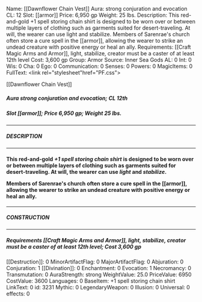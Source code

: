 Name: [[Dawnflower Chain Vest]]
Aura: strong conjuration and evocation
CL: 12
Slot: [[armor]]
Price: 6,950 gp
Weight: 25 lbs.
Description: This red-and-gold +1 spell storing chain shirt is designed to be worn over or between multiple layers of clothing such as garments suited for desert-traveling. At will, the wearer can use light and stabilize. Members of Sarenrae's church often store a cure spell in the [[armor]], allowing the wearer to strike an undead creature with positive energy or heal an ally.
Requirements: [[Craft Magic Arms and Armor]], light, stabilize, creator must be a caster of at least 12th level
Cost: 3,600 gp
Group: Armor
Source: Inner Sea Gods
AL: 0
Int: 0
Wis: 0
Cha: 0
Ego: 0
Communication: 0
Senses: 0
Powers: 0
MagicItems: 0
FullText: <link rel="stylesheet"href="PF.css"><div class="heading"><p class="alignleft">[[Dawnflower Chain Vest]]</p><div style="clear: both;"></div></div><div><h5><b>Aura </b>strong conjuration and evocation; <b>CL </b>12th</h5><h5><b>Slot </b>[[armor]]; <b>Price </b>6,950 gp; <b>Weight </b>25 lbs.</h5></div><hr/><div><h5><b>DESCRIPTION</b></h5></div><hr/><div><h4><p>This red-and-gold <i>+1 spell storing chain shirt</i> is designed to be worn over or between multiple layers of clothing such as garments suited for desert-traveling. At will, the wearer can use <i>light</i> and <i>stabilize</i>.</p><p>Members of Sarenrae's church often store a cure spell in the [[armor]], allowing the wearer to strike an undead creature with positive energy or heal an ally.</p></h4></div><hr/><div><h5><b>CONSTRUCTION</b></h5></div><hr/><div><h5><b>Requirements </b>[[Craft Magic Arms and Armor]], <i>light</i>, <i>stabilize</i>, creator must be a caster of at least 12th level; <b>Cost </b>3,600 gp</h5></div>
[[Destruction]]: 0
MinorArtifactFlag: 0
MajorArtifactFlag: 0
Abjuration: 0
Conjuration: 1
[[Divination]]: 0
Enchantment: 0
Evocation: 1
Necromancy: 0
Transmutation: 0
AuraStrength: strong
WeightValue: 25.0
PriceValue: 6950
CostValue: 3600
Languages: 0
BaseItem: +1 spell storing chain shirt
LinkText: 0
id: 3231
Mythic: 0
LegendaryWeapon: 0
Illusion: 0
Universal: 0
effects: 0
